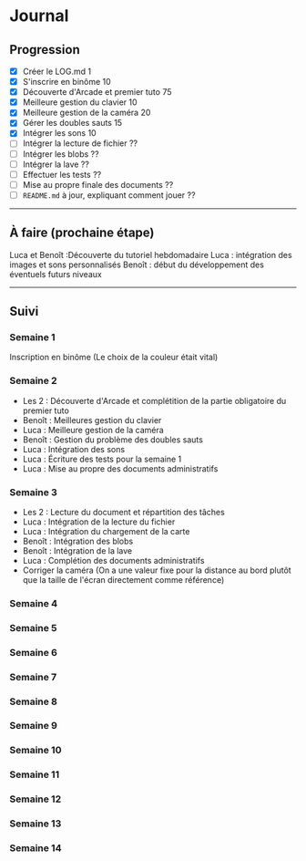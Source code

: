# Journal

## Progression

* [x] Créer le LOG.md                                                 1
* [x] S'inscrire en binôme                                            10
* [x] Découverte d'Arcade et premier tuto                             75
* [x] Meilleure gestion du clavier                                    10
* [x] Meilleure gestion de la caméra                                  20
* [x] Gérer les doubles sauts                                         15
* [x] Intégrer les sons                                               10
* [ ] Intégrer la lecture de fichier                                  ??
* [ ] Intégrer les blobs                                              ??
* [ ] Intégrer la lave                                                ??
* [ ] Effectuer les tests                                             ??
* [ ] Mise au propre finale des documents                             ??
* [ ] `README.md` à jour, expliquant comment jouer                    ??

---

## À faire (prochaine étape)

Luca et Benoît :Découverte du tutoriel hebdomadaire 
Luca : intégration des images et sons personnalisés
Benoît : début du développement des éventuels futurs niveaux

---

## Suivi

### Semaine 1
Inscription en binôme (Le choix de la couleur était vital)

### Semaine 2
* Les 2 : Découverte d'Arcade et complétition de la partie obligatoire du premier tuto
* Benoît : Meilleures gestion du clavier
* Luca : Meilleure gestion de la caméra
* Benoît : Gestion du problème des doubles sauts
* Luca : Intégration des sons
* Luca : Écriture des tests pour la semaine 1
* Luca : Mise au propre des documents administratifs

### Semaine 3
* Les 2 : Lecture du document et répartition des tâches
* Luca : Intégration de la lecture du fichier
* Luca : Intégration du chargement de la carte
* Benoît : Intégration des blobs
* Benoît : Intégration de la lave
* Luca : Complétion des documents administratifs
* Corriger la caméra (On a une valeur fixe pour la distance au bord plutôt que la taille de l'écran directement comme référence)

### Semaine 4

### Semaine 5

### Semaine 6

### Semaine 7

### Semaine 8

### Semaine 9

### Semaine 10

### Semaine 11

### Semaine 12

### Semaine 13

### Semaine 14